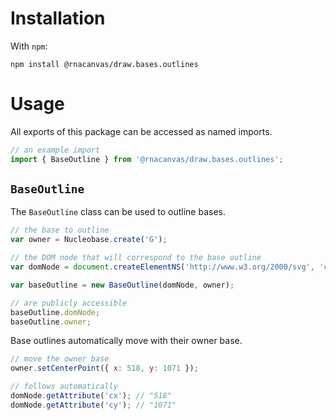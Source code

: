 # Installation

With `npm`:

```
npm install @rnacanvas/draw.bases.outlines
```

# Usage

All exports of this package can be accessed as named imports.

```javascript
// an example import
import { BaseOutline } from '@rnacanvas/draw.bases.outlines';
```

## `BaseOutline`

The `BaseOutline` class can be used to outline bases.

```javascript
// the base to outline
var owner = Nucleobase.create('G');

// the DOM node that will correspond to the base outline
var domNode = document.createElementNS('http://www.w3.org/2000/svg', 'circle');

var baseOutline = new BaseOutline(domNode, owner);

// are publicly accessible
baseOutline.domNode;
baseOutline.owner;
```

Base outlines automatically move with their owner base.

```javascript
// move the owner base
owner.setCenterPoint({ x: 518, y: 1071 });

// follows automatically
domNode.getAttribute('cx'); // "518"
domNode.getAttribute('cy'); // "1071"
```
